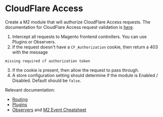 # CloudFlare Access

Create a M2 module that will authorize CloudFlare Access requests. The documentation for CloudFlare Access request validation is [here](https://developers.cloudflare.com/cloudflare-one/identity/users/validating-json#python-example).

1. Intercept all requests to Magento frontend controllers. You can use Plugins or Observers.
2. If the request doesn't have a `CF_Authorization` cookie, then return a 403 with the message
```
missing required cf authorization token
```
3. If the cookie is present, then allow the request to pass through.
4. A store configuration setting should determine if the module is Enabled / Disabled. Default should be `false`.

Relevant documentation:
* [Routing](https://devdocs.magento.com/guides/v2.4/extension-dev-guide/routing.html)
* [Plugins](https://devdocs.magento.com/guides/v2.4/extension-dev-guide/plugins.html)
* [Observers](https://devdocs.magento.com/guides/v2.4/extension-dev-guide/events-and-observers.html) and [M2 Event Cheatsheet](https://www.mageplaza.com/magento-2-module-development/magento-2-events.html)